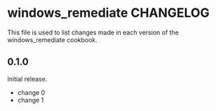 # windows_remediate CHANGELOG

This file is used to list changes made in each version of the windows_remediate cookbook.

## 0.1.0

Initial release.

- change 0
- change 1
